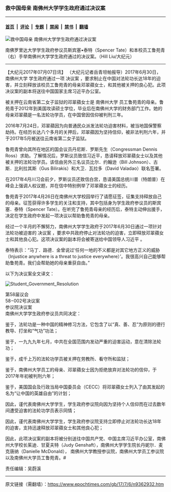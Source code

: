 ### 救中国母亲 南佛州大学学生政府通过决议案

---

#### [首页](../../../..?n9362932) &nbsp;|&nbsp; [评论](../../../../../epoch-comment?n9362932) &nbsp;|&nbsp; [专题](../../../../../epoch-special?n9362932) &nbsp;|&nbsp; [禁闻](../../../../../epoch-news?n9362932) &nbsp;|&nbsp; [禁书](../../../../../books?n9362932) &nbsp;|&nbsp; [翻墙](https://github.com/gfw-breaker/nogfw/blob/master/README.md?n9362932)


<div><img alt="救中国母亲 南佛州大学学生政府通过决议案" class="attachment-djy_600_400 size-djy_600_400 wp-post-image" src="https://i.epochtimes.com/assets/uploads/2017/07/Spencer-Tate-Iris-USF-Campus-600x400.jpg"/>
<div class="caption">
 <p>
  南佛罗里达大学学生政府参议员斯宾塞•泰特（Spencer Tate）和本校员工鲁苑青（右）手举南佛州大学学生政府通过的决议案。（Hill Liu/大纪元）
 </p>
</div></div><hr/><div class="post_content" id="artbody" itemprop="articleBody">
 <!-- article content begin -->
 <p>
  【大纪元2017年07月07日讯】 （大纪元记者岳青坦帕报导）2017年6月30日，
  <ok href="https://www.epochtimes.com/gb/tag/%E5%8D%97%E4%BD%9B%E5%B7%9E%E5%A4%A7%E5%AD%A6.html">
   南佛州大学
  </ok>
  学生政府通过一项
  <ok href="https://www.epochtimes.com/gb/tag/%E5%86%B3%E8%AE%AE%E6%A1%88.html">
   决议案
  </ok>
  ，要求制止在中国对法轮功长达18年的迫害，并立刻释放该校员工鲁苑青的母亲邓翠蘋女士，和其他被关押的良心犯。此项决议案的副本将送往中国国家主席习近平办公室。
 </p>
 <p>
  被关押在云南省第二女子监狱的邓翠蘋女士是
  <ok href="https://www.epochtimes.com/gb/tag/%E5%8D%97%E4%BD%9B%E5%B7%9E%E5%A4%A7%E5%AD%A6.html">
   南佛州大学
  </ok>
  员工鲁苑青的母亲。鲁苑青于2012年到美国攻读硕士学位，毕业后在南佛州大学的财务部门工作。她的母亲邓翠蘋是一名法轮功学员，在中国曾因信仰被判刑三年。
 </p>
 <p>
  2016年7月24日，邓翠蘋因为向普通民众派发法轮功迫害材料，被当地国保警察劫持。在经历长达八个多月的关押后，邓翠蘋因为坚持信仰，被非法判刑六年，并于2017年5月被送往云南省第二女子监狱。
 </p>
 <p>
  鲁苑青曾向其所在地区的国会议员丹尼斯．罗斯先生（Congressman Dennis Ross）求助。了解情况后，罗斯议员致信习近平，恳请释放邓翠蘋女士以及其他被关押的法轮功学员。该信由另外三名议员比尔．约翰逊（Bill Johnson）、古斯．比利拉其斯（Gus Bilirakis）和大卫．瓦拉多（David Valadao）联名签署。
 </p>
 <p>
  在2017年4月川习会前夕，罗斯议员还致信白宫，恳请美国总统川普（特朗普）在峰会上强调人权议题，并在信中特别例举了邓翠蘋女士的经历。
 </p>
 <p>
  鲁苑青于2017年4月26日在南佛州大学校园举行了请愿征签，征集支持释放自己的母亲。征签获得许多学生的关注和支持，其中包括身为学生政府参议员的斯宾塞．泰特（Spencer Tate）。在听完了鲁苑青母亲的经历后，泰特主动伸出援手，决定在学生政府中发起一项决议以帮助鲁苑青的母亲。
 </p>
 <p>
  经过一个半月的不懈努力，南佛州大学学生政府于2017年6月30日通过一项针对法轮功被迫害的
  <ok href="https://www.epochtimes.com/gb/tag/%E5%86%B3%E8%AE%AE%E6%A1%88.html">
   决议案
  </ok>
  ，要求中共政府停止对法轮功的迫害，立即释放邓翠蘋女士和其他良心犯。这项决议案的副本将会被寄送给中国领导人习近平 。
 </p>
 <p>
  泰特表示：“马丁．路德．金曾说过‘任何一地的不义都是对其它地方正义的威胁（Injustice anywhere is a threat to justice everywhere）’。我很高兴自己能够帮助鲁苑青。我们会帮助她的母亲重获自由。”
 </p>
 <p>
  以下为决议案全文译文：
 </p>
 <p>
  <img alt="Student_Government_Resolution" class="aligncenter size-medium wp-image-9363016" src="https://i.epochtimes.com/assets/uploads/2017/07/Student_Government_Resolution-450x582.jpg"/>
 </p>
 <p>
  第58届议会
  <br/>
  58−002号决议案
  <br/>
  参议院决议案
  <br/>
  南佛州大学学生政府参议员共同决定：
 </p>
 <p>
  鉴于，法轮功是一种中国的精神修习方法，它包含了以“真、善、忍”为原则的德行教导、打坐和“气功”功法；
 </p>
 <p>
  鉴于，一九九九年七月，中共在全国范围内发动严重的迫害运动，意在清除法轮功；
 </p>
 <p>
  鉴于，成千上万的法轮功学员被关押在劳教所、看守所和监狱；
 </p>
 <p>
  鉴于，南佛州大学员工的母亲、邓翠蘋女士因为拒绝放弃对法轮功的信仰，于2017年年初被判刑六年；
 </p>
 <p>
  鉴于，美国国会及行政当局中国委员会（CECC）将邓翠蘋女士列入了由其发起的名为“让中国的英雄自由”的计划；
 </p>
 <p>
  因此，谨代表南佛州大学学生，学生政府参议院向因为坚持个人信仰而在过去数年间遭受迫害的法轮功学员表示同情；
 </p>
 <p>
  因此，谨代表南佛州大学学生，学生政府参议院支持立即停止对法轮功长达18年的迫害，支持迅速释放邓翠蘋女士和其他良心犯；
 </p>
 <p>
  因此，此项决议案的副本将被分别送往中国共产党、中国主席习近平办公室，南佛州大学校长茱迪．甘夏夫特（Judy Genshaft），南佛州大学学生院长丹妮尔．麦克唐纳（Danielle McDonald）， 南佛州大学教授参议院，南佛州大学员工参议院以及南佛州大学员工鲁苑青。#
 </p>
 <p>
  责任编辑：吴蔚溪
 </p>
 <!-- article content end -->
 <div id="below_article_ad">
 </div>
</div>


---

原文链接（需翻墙）：https://www.epochtimes.com/gb/17/7/6/n9362932.htm